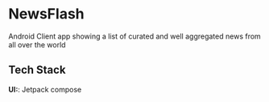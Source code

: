 # NewsFlash
Android Client app showing a list of curated and well aggregated news from all over the world

## Tech Stack
**UI:**: Jetpack compose
